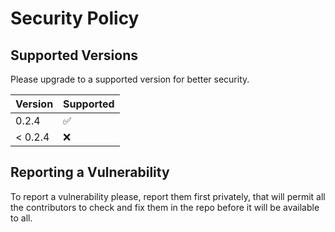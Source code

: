 # Security Policy

## Supported Versions

Please upgrade to a supported version for better security.

| Version | Supported          |
| ------- | ------------------ |
| 0.2.4   | :white_check_mark: |
| < 0.2.4   | :x:                |

## Reporting a Vulnerability

To report a vulnerability please, report them first privately, that will permit all the contributors to check and fix them in the repo before it will be available to all.
